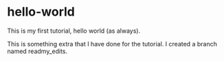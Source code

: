 # hello-world
This is my first tutorial, hello world (as always).


This is something extra that I have done for the tutorial.
I created a branch named readmy_edits.
